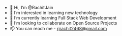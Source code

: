 - 👋 Hi, I’m @RachitJain
- 👀 I’m interested in learning new technology
- 🌱 I’m currently learning Full Stack Web Development
- 💞️ I’m looking to collaborate on Open Source Projects
- 📫 You can reach me - rjrachit2468@gmail.com

<!---
RachitJain-Learner/RachitJain-Learner is a ✨ special ✨ repository because its `README.md` (this file) appears on your GitHub profile.
You can click the Preview link to take a look at your changes.
--->
